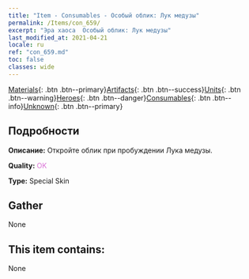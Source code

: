 ```yaml
---
title: "Item - Consumables - Особый облик: Лук медузы"
permalink: /Items/con_659/
excerpt: "Эра хаоса  Особый облик: Лук медузы"
last_modified_at: 2021-04-21
locale: ru
ref: "con_659.md"
toc: false
classes: wide
---
```

 [Materials](/ru/Items/){: .btn .btn--primary}[Artifacts](/ru/Items/Artifacts/){: .btn .btn--success}[Units](/ru/Items/Units/){: .btn .btn--warning}[Heroes](/ru/Items/Heroes/){: .btn .btn--danger}[Consumables](/ru/Items/Consumables/){: .btn .btn--info}[Unknown](/ru/Items/Unknown/){: .btn .btn--primary}

## Подробности
 **Описание:** Откройте облик при пробуждении Лука медузы.

 **Quality:** <span style="color: #DA70D6">OK</span>

 **Type:** Special Skin

## Gather

  None

## This item contains:

  None

